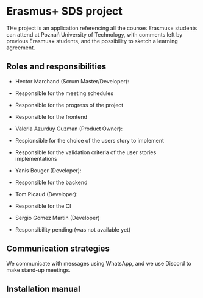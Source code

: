 # Erasmus+ SDS project

THe project is an application referencing all the courses Erasmus+ students can attend at Poznań University of Technology, with comments left by previous Erasmus+ students, and the possibility to sketch a learning agreement.

## Roles and responsibilities

- Hector Marchand (Scrum Master/Developer):
 - Responsible for the meeting schedules
 - Responsible for the progress of the project
 - Responsible for the frontend

- Valeria Azurduy Guzman (Product Owner):
 - Respionsible for the choice of the users story to implement
 - Responsible for the validation criteria of the user stories implementations

- Yanis Bouger (Developer):
 - Responsible for the backend

- Tom Picaud (Developer):
 - Responsible for the CI

- Sergio Gomez Martin (Developer)
 - Responsibility pending (was not available yet)

## Communication strategies

We communicate with messages using WhatsApp, and we use Discord to make stand-up meetings.

## Installation manual
